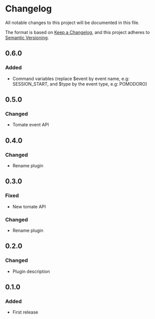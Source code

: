 # Changelog

All notable changes to this project will be documented in this file.

The format is based on [Keep a Changelog](https://keepachangelog.com/en/1.0.0/),
and this project adheres to [Semantic Versioning](https://semver.org/spec/v2.0.0.html).

## 0.6.0

### Added

- Command variables (replace $event by event name, e.g: SESSION\_START, and $type by the event type, e.g: POMODORO)

## 0.5.0

### Changed

- Tomate event API

## 0.4.0

### Changed

- Rename plugin

## 0.3.0

### Fixed

- New tomate API

### Changed

- Rename plugin

## 0.2.0

### Changed

- Plugin description

## 0.1.0

### Added

- First release
